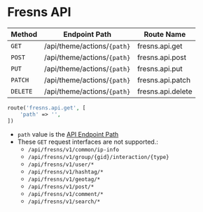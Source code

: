 # Fresns API

| Method | Endpoint Path | Route Name |
| --- | --- | --- | 
| `GET` | /api/theme/actions/`{path}` | fresns.api.get |
| `POST` | /api/theme/actions/`{path}` | fresns.api.post |
| `PUT` | /api/theme/actions/`{path}` | fresns.api.put |
| `PATCH` | /api/theme/actions/`{path}` | fresns.api.patch |
| `DELETE` | /api/theme/actions/`{path}` | fresns.api.delete |

```php
route('fresns.api.get', [
    'path' => '',
])
```

- `path` value is the [API Endpoint Path](../../api/index.md)
- These `GET` request interfaces are not supported.:
    - `/api/fresns/v1/common/ip-info`
    - `/api/fresns/v1/group/{gid}/interaction/{type}`
    - `/api/fresns/v1/user/*`
    - `/api/fresns/v1/hashtag/*`
    - `/api/fresns/v1/geotag/*`
    - `/api/fresns/v1/post/*`
    - `/api/fresns/v1/comment/*`
    - `/api/fresns/v1/search/*`
